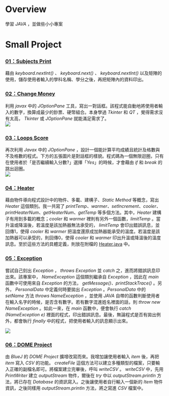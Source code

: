 # Overview
學習 *JAVA* ，並做些小小專案

# Small Project
### [01：Subjects Print](https://github.com/tailer954/JavaLearning/tree/master/Small%20Project/01)   
藉由 *keyboard.nextInt() 、 keyboard.next() 、 keyboard.nextInt()* 以及矩陣的使用，儲存使用者輸入的學科名稱、學分之後，再把矩陣內的資料印出。    
>
### [02：Change Money](https://github.com/tailer954/JavaLearning/tree/master/Small%20Project/02)   
利用 *javax* 中的 *JOptionPane* 工具，寫出一對話框。該程式能自動地將使用者輸入的數字，換算成最少的鈔票、硬幣組合。本身學過 *Tkinter* 和 *QT* ，覺得需求沒有太高， *Tkinter* 或 *JOptionPane* 就能滿足需求了。   
![](https://github.com/tailer954/JavaLearning/blob/master/Small%20Project/02/Change%20Money%20Result.JPG)
>
### [03：Loops Score](https://github.com/tailer954/JavaLearning/tree/master/Small%20Project/03)   
再次利用 *Javax* 中的 *JOptionPane* ，設計一個能計算平均成績且統計及格數與不及格數的程式。下方的五張圖片是對話框的樣貌。程式碼為一個無限迴圈，只有在使用者於「是否繼續輸入分數?」選擇「*Yes*」的時候，才會藉由 *if* 和 *break* 的跳出迴圈。    
![](https://github.com/tailer954/JavaLearning/blob/master/Small%20Project/03/Loops%20Score%20Result.JPG)
>
### [04：Heater](https://github.com/tailer954/JavaLearning/tree/master/Small%20Project/04)    
藉由物件導向程式設計中的物件、多載、建構子、*Static Method* 等概念，寫出 *Heater* 這個類別。我一共寫了 *printTemp、warmer、setIncrement、cooler、printHeaterNum、getHeaterNum、getTemp* 等多個方法。其中，*Heater* 建構子有用到多載的概念；*cooler* 和 *warmer* 裡則有另外一個函數，*limitTemp* 。當升溫或降溫後，若溫度是該加熱器無法承受的， *limitTemp* 會印出錯誤訊息，並回傳1，使得 *cooler* 和 *warmer* 把溫度還原成加熱器能承受的溫度。若溫度是該加熱器可以承受的，則回傳0，使得 *cooler* 和 *warmer* 印出升溫或降溫後的溫度訊息。至於這些方法的具體定義，則放在附檔的 [Heater.java](https://github.com/tailer954/JavaLearning/blob/master/Small%20Project/04/04_Heater.java) 中。
>
### [05：Exception](https://github.com/tailer954/JavaLearning/tree/master/Small%20Project/05)   
嘗試自己刻出 *Exception* ， *throws Exception* 並 *catch* 之，進而將錯誤訊息印出來。該專案中， *NameException* 這個類別繼承自 *Exception* ，因此在 *main* 函數中可使用來自 *Exception* 的方法， *getMessage()、printStackTrace()* 。另外， *PersonalData* 中定義何時要拋出 *Exception* 。*PersonalData* 中的 *setName* 方法 *throws NameException* ，並使用 *JAVA* 自帶的函數判斷使用者在輸入名字的時候，是否含有數字。若有數字混進姓名裡面的話，則 *throw new NameException* 。如此一來，在 *main* 函數中，便會執行 *catch (NameException e)* 裡面的程式，印出錯誤訊息。最後，無論程式是否有拋出例外，都會執行 *finally* 中的程式，把使用者輸入的訊息顯示出來。      
>
>
![](https://github.com/tailer954/JavaLearning/blob/master/Small%20Project/05/Exception%20Warning.PNG)
>
### [06：DOME Project](https://github.com/tailer954/JavaLearning/tree/master/Small%20Project/06)   
由 *BlueJ* 的 *DOME Project* 擴增改寫而來。我增加讓使用者輸入 *item* 後，再把 *item* 寫入 *CSV* 的功能。 *createFile* 這個方法可以建立多種類型的檔案，只要輸入正確的副檔名即可。將檔案建立完畢後，呼叫 *writeCSV* 。 *writeCSV* 中，先用 *PrintWriter* 建立 *outputStream* 物件，爾後在 *try* 中以 *outputStream.println* 方法，將已存在 *Database* 的資訊寫入。之後讓使用者自行輸入一個新的 *Item* 物件資訊，之後同樣用 *outputStream.println* 方法，將之寫進 *CSV* 檔案中。
